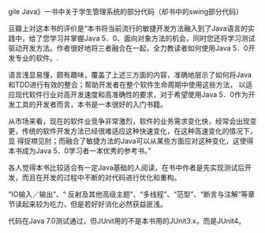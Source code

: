gile Java》一书中关于学生管理系统的部分代码（却书中的swing部分代码）

豆瓣上对这本书的评价是“本书将当前流行的敏捷开发方法融入到了Java语言的实践中，给了您学习并掌握Java 5．0、面向对象方法的机会，同时您还将学习测试驱动开发方法。作者很好地将三者融合在一起，全力教读者如何使用Java 5．0开发专业的软件。.

语言浅显易懂，颇有趣味，覆盖了上述三方面的内容，准确地层示了如何将Java和TDD进行有效的整合；帮助开发者在整个软件生命周期中使用这些方法， 以适应现代软件行业对高开发速度和高准确性的要求，对于希望使用Java 5．0作为开发工具的开发者而言，本书是一本很好的入门书籍。

从市场来看，现在的软件业竞争非常激烈，软件的业务需求变化快，经常会出现变更，传统的软件开发方法已经很难适应这种快速变化，在这种高速变化的情况下，显 得捉襟见肘；而融合了敏捷方法的Java可以从某些方面应对这种变化，这使得本书成为Java 5．0学习者一本优秀的参考书。”

各人觉得本书比较适合有一定Java基础的人阅读，在书中作者是先实现测试后开发，而且在开发的过程中不断的对代码进行优化和重构。

“IO输入／输出”、“ 反射及其他高级主题”、“多线程”、“范型”、“断言与注解”等章节读起来较为吃力，但是若好好消化必然获益匪浅。

代码在Java 7.0测试通过，但JUnit用的不是本书用的JUnit3.x，而是JUnit4。


